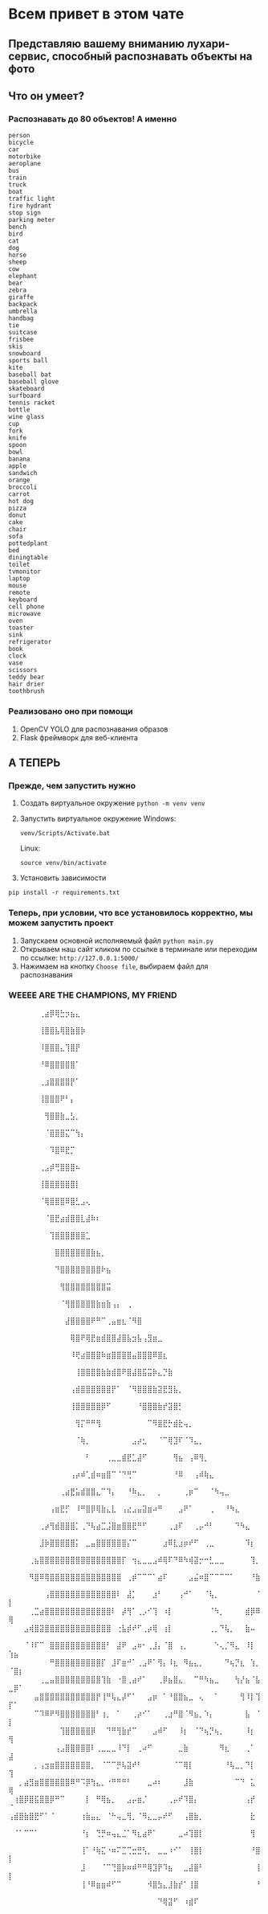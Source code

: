 # Всем привет в этом чате

## Представляю вашему вниманию лухари-сервис, способный распознавать объекты на фото

## Что он умеет?

### Распознавать до 80 объектов! А именно

```text
person
bicycle
car
motorbike
aeroplane
bus
train
truck
boat
traffic light
fire hydrant
stop sign
parking meter
bench
bird
cat
dog
horse
sheep
cow
elephant
bear
zebra
giraffe
backpack
umbrella
handbag
tie
suitcase
frisbee
skis
snowboard
sports ball
kite
baseball bat
baseball glove
skateboard
surfboard
tennis racket
bottle
wine glass
cup
fork
knife
spoon
bowl
banana
apple
sandwich
orange
broccoli
carrot
hot dog
pizza
donut
cake
chair
sofa
pottedplant
bed
diningtable
toilet
tvmonitor
laptop
mouse
remote
keyboard
cell phone
microwave
oven
toaster
sink
refrigerator
book
clock
vase
scissors
teddy bear
hair drier
toothbrush
```

### Реализовано оно при помощи

1. OpenCV YOLO для распознавания образов
2. Flask фреймворк для веб-клиента

## А ТЕПЕРЬ

### Прежде, чем запустить нужно

1. Создать виртуальное окружение
```python -m venv venv```  
2. Запустить виртуальное окружение
   Windows:

   ```shell
   venv/Scripts/Activate.bat
   ```

   Linux:

   ```shell
   source venv/bin/activate
   ```

3. Установить зависимости

```shell
pip install -r requirements.txt
```

### Теперь, при условии, что все установилось корректно, мы можем запустить проект

1. Запускаем основной исполняемый файл
```python main.py```
2. Открываем наш сайт кликом по ссылке в терминале или переходим по ссылке:
```http://127.0.0.1:5000/```
3. Нажимаем на кнопку `Choose file`, выбираем файл для распознавания

### WEEEE ARE THE CHAMPIONS, MY FRIEND

⠀⠀⠀⠀⠀⠀⢀⣴⡿⢿⣓⡲⣦⣄⠀⠀⠀⠀⠀⠀⠀⠀⠀⠀⠀⠀⠀⠀⠀⠀⠀⠀⠀⠀⠀⠀⠀⠀⠀⠀⠀⠀⠀⠀⠀⠀⠀⠀⠀⠀⠀⠀
⠀⠀⠀⠀⠀⠀⢸⣿⣿⣧⢿⣿⣷⣿⡷⠀⠀⠀⠀⠀⠀⠀⠀⠀⠀⠀⠀⠀⠀⠀⠀⠀⠀⠀⠀⠀⠀⠀⠀⠀⠀⠀⠀⠀⠀⠀⠀⠀⠀⠀⠀⠀
⠀⠀⠀⠀⠀⠀⠸⣿⣿⣿⣄⢹⣿⡟⠀⠀⠀⠀⠀⠀⠀⠀⠀⠀⠀⠀⠀⠀⠀⠀⠀⠀⠀⠀⠀⠀⠀⠀⠀⠀⠀⠀⠀⠀⠀⠀⠀⠀⠀⠀⠀⠀
⠀⠀⠀⠀⠀⠀⠘⠿⣿⣿⣿⣿⣿⠁⠀⠀⠀⠀⠀⠀⠀⠀⠀⠀⠀⠀⠀⠀⠀⠀⠀⠀⠀⠀⠀⠀⠀⠀⠀⠀⠀⠀⠀⠀⠀⠀⠀⠀⠀⠀⠀⠀
⠀⠀⠀⠀⠀⠀⢀⣰⣿⣿⣿⣿⡟⠁⠀⠀⠀⠀⠀⠀⠀⠀⠀⠀⠀⠀⠀⠀⠀⠀⠀⠀⠀⠀⠀⠀⠀⠀⠀⠀⠀⠀⠀⠀⠀⠀⠀⠀⠀⠀⠀⠀
⠀⠀⠀⠀⠀⠀⢸⣿⣿⣿⠟⠃⡄⠀⠀⠀⠀⠀⠀⠀⠀⠀⠀⠀⠀⠀⠀⠀⠀⠀⠀⠀⠀⠀⠀⠀⠀⠀⠀⠀⠀⠀⠀⠀⠀⠀⠀⠀⠀⠀⠀⠀
⠀⠀⠀⠀⠀⠀⠀⢻⣿⣿⣷⣀⣣⡀⠀⠀⠀⠀⠀⠀⠀⠀⠀⠀⠀⠀⠀⠀⠀⠀⠀⠀⠀⠀⠀⠀⠀⠀⠀⠀⠀⠀⠀⠀⠀⠀⠀⠀⠀⠀⠀⠀
⠀⠀⠀⠀⠀⠀⠀⠈⣿⣿⣿⣍⠉⢳⡄⠀⠀⠀⠀⠀⠀⠀⠀⠀⠀⠀⠀⠀⠀⠀⠀⠀⠀⠀⠀⠀⠀⠀⠀⠀⠀⠀⠀⠀⠀⠀⠀⠀⠀⠀⠀⠀
⠀⠀⠀⠀⠀⠀⠀⠀⠹⣿⠿⣟⡉⠀⠀⠀⠀⠀⠀⠀⠀⠀⠀⠀⠀⠀⠀⠀⠀⠀⠀⠀⠀⠀⠀⠀⠀⠀⠀⠀⠀⠀⠀⠀⠀⠀⠀⠀⠀⠀⠀⠀
⠀⠀⠀⠀⠀⠀⢀⣠⡾⢛⣿⣿⣿⠦⠀⠀⠀⠀⠀⠀⠀⠀⠀⠀⠀⠀⠀⠀⠀⠀⠀⠀⠀⠀⠀⠀⠀⠀⠀⠀⠀⠀⠀⠀⠀⠀⠀⠀⠀⠀⠀⠀
⠀⠀⠀⠀⠀⠀⢸⣿⣿⣿⣿⣿⣿⡇⠀⠀⠀⠀⠀⠀⠀⠀⠀⠀⠀⠀⠀⠀⠀⠀⠀⠀⠀⠀⠀⠀⠀⠀⠀⠀⠀⠀⠀⠀⠀⠀⠀⠀⠀⠀⠀⠀
⠀⠀⠀⠀⠀⠀⠈⢿⣿⣿⣿⠿⣿⣃⣠⢄⠀⠀⠀⠀⠀⠀⠀⠀⠀⠀⠀⠀⠀⠀⠀⠀⠀⠀⠀⠀⠀⠀⠀⠀⠀⠀⠀⠀⠀⠀⠀⠀⠀⠀⠀⠀
⠀⠀⠀⠀⠀⠀⠀⠈⣿⣟⣴⣾⣿⣿⣇⣼⠷⠆⠀⠀⠀⠀⠀⠀⠀⠀⠀⠀⠀⠀⠀⠀⠀⠀⠀⠀⠀⠀⠀⠀⠀⠀⠀⠀⠀⠀⠀⠀⠀⠀⠀⠀
⠀⠀⠀⠀⠀⠀⠀⠀⢹⣿⣿⣿⣿⣿⣿⣁⠀⠀⠀⠀⠀⠀⠀⠀⠀⠀⠀⠀⠀⠀⠀⠀⠀⠀⠀⠀⠀⠀⠀⠀⠀⠀⠀⠀⠀⠀⠀⠀⠀⠀⠀⠀
⠀⠀⠀⠀⠀⠀⠀⠀⠀⣿⣿⣿⣿⣿⣿⣿⣷⣦⡀⠀⠀⠀⠀⠀⠀⠀⠀⠀⠀⠀⠀⠀⠀⠀⠀⠀⠀⠀⠀⠀⠀⠀⠀⠀⠀⠀⠀⠀⠀⠀⠀⠀
⠀⠀⠀⠀⠀⠀⠀⠀⠀⠙⣿⣿⣿⣿⣿⣿⣿⣿⠗⣦⠀⠀⠀⠀⠀⠀⠀⠀⠀⠀⠀⠀⠀⠀⠀⠀⠀⠀⠀⠀⠀⠀⠀⠀⠀⠀⠀⠀⠀⠀⠀⠀
⠀⠀⠀⠀⠀⠀⠀⠀⠀⠀⢻⣿⣿⣿⣿⣿⣿⣿⣿⣭⠀⠀⠀⠀⠀⠀⠀⠀⠀⠀⠀⠀⠀⠀⠀⠀⠀⠀⠀⠀⠀⠀⠀⠀⠀⠀⠀⠀⠀⠀⠀⠀
⠀⠀⠀⠀⠀⠀⠀⠀⠀⠀⠈⢻⣿⣿⣿⣿⣿⣷⣶⣷⢠⡄⠀⢀⠀⠀⠀⠀⠀⠀⠀⠀⠀⠀⠀⠀⠀⠀⠀⠀⠀⠀⠀⠀⠀⠀⠀⠀⠀⠀⠀⠀
⠀⠀⠀⠀⠀⠀⠀⠀⠀⠀⠀⣼⣿⣿⣿⣿⠟⠛⠉⢀⣤⣶⣆⠈⠻⣿⠀⠀⠀⠀⠀⠀⠀⠀⠀⠀⠀⠀⠀⠀⠀⠀⠀⠀⠀⠀⠀⠀⠀⠀⠀⠀
⠀⠀⠀⠀⠀⠀⠀⠀⠀⠀⠀⠀⢿⣿⠟⢿⣟⣶⣾⣿⣿⣼⣿⣧⣲⣧⢠⣻⣶⣀⠀⠀⠀⠀⠀⠀⠀⠀⠀⠀⠀⠀⠀⠀⠀⠀⠀⠀⠀⠀⠀⠀
⠀⠀⠀⠀⠀⠀⠀⠀⠀⠀⠀⠀⠸⢟⣴⣿⣿⣿⠷⣶⣿⣿⣿⣿⣤⣿⣿⣿⠿⣿⣆⠀⠀⠀⠀⠀⠀⠀⠀⠀⠀⠀⠀⠀⠀⠀⠀⠀⠀⠀⠀⠀
⠀⠀⠀⠀⠀⠀⠀⠀⠀⠀⠀⠀⠀⢸⣿⣿⣿⣿⣷⣷⣾⣿⠟⣿⣼⣿⣯⣭⡷⣄⡙⣷⠀⠀⠀⠀⠀⠀⠀⠀⠀⠀⠀⠀⠀⠀⠀⠀⠀⠀⠀⠀
⠀⠀⠀⠀⠀⠀⠀⠀⠀⠀⠀⠀⢠⣾⣿⣿⣿⣿⣿⣿⡟⠁⠀⠈⠻⣿⣿⣿⣷⣽⣟⣻⣧⡀⠀⠀⠀⠀⠀⠀⠀⠀⠀⠀⠀⠀⠀⠀⠀⠀⠀⠀
⠀⠀⠀⠀⠀⠀⠀⠀⠀⠀⠀⠀⢸⣿⣿⣿⣿⣿⡿⠋⠀⠀⠀⠀⠀⠘⣿⣿⣿⣷⡞⣽⣿⡃⠀⠀⠀⠀⠀⠀⠀⠀⠀⠀⠀⠀⠀⠀⠀⠀⠀⠀
⠀⠀⠀⠀⠀⠀⠀⠀⠀⠀⠀⠀⠀⢻⡍⠛⠛⢻⠀⠀⠀⠀⠀⠀⠀⠀⠀⠉⠻⣿⣟⡓⣾⣗⢤⡀⠀⠀⠀⠀⠀⠀⠀⠀⠀⠀⠀⠀⠀⠀⠀⠀
⠀⠀⠀⠀⠀⠀⠀⠀⠀⠀⠀⠀⠀⠈⢷⡀⠀⠀⠀⠀⠀⠀⠀⠀⣠⡴⣂⠀⠀⠈⠉⢿⣹⠏⠈⠹⣄⡀⠀⠀⠀⠀⠀⠀⠀⠀⠀⠀⠀⠀⠀⠀
⠀⠀⠀⠀⠀⠀⠀⠀⠀⠀⠀⠀⠀⠀⠀⠃⠀⠀⠀⢀⣀⣀⣾⣟⣁⣼⠋⠀⠀⠀⠀⠀⢻⣦⠀⢠⠿⢻⡀⠀⠀⠀⠀⠀⠀⠀⠀⠀⠀⠀⠀⠀
⠀⠀⠀⠀⠀⠀⠀⠀⠀⠀⠀⠀⢠⡴⠾⢁⣾⠶⣶⣿⠉⠈⠙⢛⠉⠀⠀⠀⠀⠀⠀⠀⠘⠿⠀⠀⢠⠾⢷⣄⠀⠀⠀⠀⠀⠀⠀⠀⠀⠀⠀⠀
⠀⠀⠀⠀⠀⠀⠀⠀⠀⠀⢀⣴⣟⣥⣾⣿⣿⣄⠉⠹⡄⠀⠀⠘⠷⣄⡀⠀⠀⡀⠀⠀⠀⠀⢀⡶⠉⠀⠀⠈⠳⢤⣀⠀⠀⠀⠀⠀⠀⠀⠀⠀
⠀⠀⠀⠀⠀⠀⠀⠀⢠⣶⣟⡋⠀⠸⠛⣿⡿⢿⣷⣄⣇⠀⢠⣔⣠⣤⣽⣶⠴⠛⠀⠀⠀⣠⠟⠁⠀⠀⠀⢀⠀⠀⠘⠳⣄⠀⠀⠀⠀⠀⠀⠀
⠀⠀⠀⠀⠀⠀⢀⡴⢻⣾⣿⣿⣿⡁⢀⠙⢧⣴⣉⣨⣿⣶⣿⣿⣟⠛⠋⠀⠀⠀⠀⢀⣰⠏⠀⠀⢀⡤⠚⠃⠀⠀⠀⠀⠙⠳⣄⠀⠀⠀⠀⠀
⠀⠀⠀⠀⠀⠀⣸⡷⣿⣿⣿⣿⣿⡅⠀⣀⣤⣿⣿⣿⣿⣿⣿⡌⠉⠀⠀⠀⠀⠀⣰⠿⣇⣰⡶⠞⠋⠀⢀⣀⠀⠀⠀⠀⠀⠀⠹⡆⠀⠀⠀⠀
⠀⠀⠀⠀⢀⣦⣿⣿⣿⣿⣿⣿⣿⣿⣿⣿⣿⣿⣿⣿⣿⣿⡏⠀⢲⣄⣀⣀⣠⠾⢿⠏⠙⠿⠳⢾⣽⡒⠒⣃⣀⣀⠀⠀⠀⠀⠀⢹⡀⠀⠀⠀
⠀⠀⠀⠀⠻⣿⠿⢿⣿⣿⣿⣿⣿⣿⣿⣿⣿⣿⣿⣿⣿⣿⠀⢀⡾⠉⠉⠉⠁⣴⠏⠀⠀⠀⠀⣠⣬⠶⣿⠉⠉⠉⠉⠁⠀⠀⠀⠘⣷⠀⠀⠀
⠀⠀⠀⠀⠀⠀⠀⢠⣿⣿⣿⣿⣿⣿⣿⣿⣿⣿⣿⣿⣿⠇⠀⣼⡁⠀⠀⠀⣰⠃⠀⠀⠀⢠⠚⠁⠀⠀⠈⢧⡀⠀⠀⠀⠀⠀⠀⠀⠈⡇⠀⠀
⠀⠀⠀⠀⢀⣉⣴⣿⣿⣿⣿⣿⣿⣿⣿⣿⣿⣿⣿⣿⠇⠀⡼⢻⠁⢀⡠⠊⢹⠀⠰⡇⠀⠀⠀⠀⠀⠀⠀⠈⠳⡀⠀⠀⠀⠀⣾⡿⠿⢿⠀⠀
⠀⠀⠀⣠⢾⣿⣽⣿⣿⣿⣿⣿⣿⣿⣿⣿⣿⣿⣿⣿⠀⢐⣧⡾⠞⠋⢀⡴⢿⠀⢰⡇⠀⠀⠀⠀⠀⠀⠀⢀⡀⠙⢧⡀⠀⠀⣷⠤⠀⠀⠀⠀
⠀⠀⠀⠈⠸⠏⠉⠀⣿⣿⣿⣿⣿⣿⣿⣿⣿⣿⣿⠃⠀⣼⠟⠀⣠⠶⠂⢀⣸⡄⠈⣿⠀⢠⡀⠀⠀⠀⠀⠀⠑⢄⡈⠻⣄⠀⠸⡇⠀⢱⣦⠀
⠀⠀⠀⠀⠀⠀⠀⠀⠛⣿⣿⣿⣿⣿⣿⣿⣿⣿⡏⠀⣸⠏⣶⠚⠁⢀⣠⠟⠁⢻⡄⠸⣆⠀⠻⣦⣄⡀⠀⠀⠀⠀⠙⢦⡙⣆⠀⢱⡀⠈⣿⡆
⠀⠀⠀⠀⠀⠀⢀⣀⣤⣿⣿⣿⣿⣿⣿⣿⣿⣿⢹⣷⠀⠐⣿⢀⣴⠞⠁⠀⠀⢀⡿⣦⣿⣄⠀⠀⠉⠛⠳⣦⣀⠀⠀⠀⢳⡜⣦⠈⣧⣀⡿⠁
⠀⠀⠀⠀⠀⣤⣿⣿⣿⣿⣿⣿⣿⣿⣿⣿⣿⡟⢸⠛⢧⣄⡼⠋⠁⠀⠀⣠⡶⠀⠁⠘⣿⣿⣦⣀⠀⢄⠀⠀⠁⠀⠀⠀⠀⢻⠸⡇⢹⡏⠁⠀
⠀⠀⠀⠀⠀⠉⠹⠿⠟⠻⣿⣿⣿⣿⣿⣿⣿⠃⢰⡀⠀⠁⠀⠀⢀⡴⠊⠁⠀⠀⢀⣰⠛⣿⠈⠻⣦⡀⠱⡄⠀⠀⠀⠀⠀⠀⣧⠀⠈⡇⠀⠀
⠀⠀⠀⠀⠀⠀⠀⠀⠀⠀⢹⣿⣿⣿⣿⣿⡿⠀⠀⠙⠛⢻⣷⡞⠉⠀⠀⠀⣠⠾⠋⠀⠀⠸⡆⠀⠈⠙⢦⡙⢦⡀⠀⠀⠀⠀⠸⡆⠀⢻⠀⠀
⠀⠀⠀⠀⠀⠀⠀⠀⠀⢠⣠⣿⣿⣿⣿⣿⠇⢀⣀⣀⣀⠸⠙⡇⠀⢀⠴⠋⠀⠀⠀⠀⠀⣀⣷⠀⠀⠀⠀⠀⠀⠻⣆⠀⠀⠀⢀⠁⠀⣼⠀⠀
⠀⠀⠀⠀⠀⡀⢠⣲⣶⣿⣿⣿⣿⣿⣿⣿⡀⠀⠈⠉⠉⡛⢧⣽⠞⠃⠀⠀⠀⠀⠀⠀⠈⠉⢿⡇⠀⠀⠀⠀⠀⠀⠘⢧⣀⡀⠙⡇⠀⢹⠀⠀
⠀⠀⡀⣴⣻⣶⣿⣿⣿⣿⣿⣿⠿⠛⠩⡿⢳⣄⡀⠐⠛⠛⠛⠃⠀⠀⠀⣀⠴⠆⠀⠀⠀⠀⣸⣷⠀⠀⠀⠀⠀⠀⠀⠀⠉⠙⠀⣅⠀⢿⠀⠀
⠀⢰⣿⡿⣿⣯⣿⣿⡿⠛⠉⠀⠀⠀⠀⡇⠀⠛⢿⣦⡀⠀⠀⣠⡤⣶⡈⠀⠀⠀⠀⢀⡤⠞⠹⣿⡄⠀⠀⠀⠀⠀⠀⠀⠀⠀⢠⡞⠀⠈⠀⠀
⢠⣾⣿⣷⣿⣟⠋⠁⠈⠀⠀⠀⠀⠀⢰⣷⣤⣄⠀⠈⠓⢤⣀⢻⡀⠈⠻⣄⣀⡤⠞⠋⠀⠀⢠⣿⣷⡀⠀⠀⠀⠀⠀⠀⠀⠀⠀⣗⠀⠀⠀⠀
⠀⠈⠁⠉⠉⠁⠀⠀⠀⠀⠀⠀⠀⠀⠘⡆⠀⢙⡛⠶⢤⣄⣈⠁⠻⣆⣴⠟⠁⠀⠀⠀⠀⣀⠴⢹⣿⡇⠀⠀⠀⠀⠀⠀⠀⠀⠀⢻⠀⠀⠀⠀
⠀⠀⠀⠀⠀⠀⠀⠀⠀⠀⠀⠀⠀⠀⢸⠁⠘⢷⣍⠐⠶⠍⣉⢉⣒⣛⢣⡀⠀⣀⣀⠰⠊⠁⠀⢸⣿⡇⠀⠀⠀⠀⠀⠀⠀⠀⠀⠘⣿⡇⠀⠀
⠀⠀⠀⠀⠀⠀⠀⠀⠀⠀⠀⠀⠀⠀⣸⠀⠀⠀⠈⠉⢙⣿⡷⠶⠾⠛⠛⢿⣹⡟⠹⣦⠀⠀⣀⣼⣿⠃⠀⠀⠀⠀⠀⠀⠀⠀⠀⠀⢸⡇⠀⠀
⠀⠀⠀⠀⠀⠀⠀⠀⠀⠀⠀⠀⠀⠀⢸⠘⠿⣶⣶⠾⠋⠉⠀⠀⠀⠀⠀⠺⣿⣳⣄⣸⣷⡞⠁⢸⣿⠀⠀⠀⠀⠀⠀⠀⠀⠀⠀⠀⠘⠀⠀⠀
⠀⠀⠀⠀⠀⠀⠀⠀⠀⠀⠀⠀⠀⠀⠀⠀⠀⠀⠀⠀⠀⠀⠀⠀⠀⠀⠀⠀⠀⠙⢿⣽⠋⠀⠰⣾⠏⠀⠀⠀⠀⠀⠀⠀⠀⠀⠀⠀⠀⠀⠀⠀
